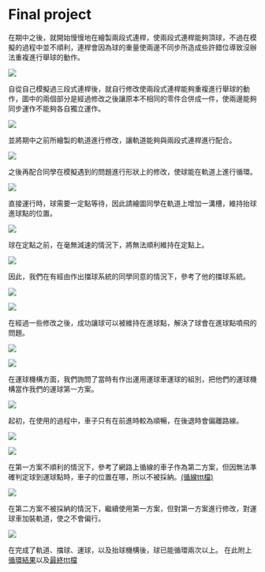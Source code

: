 # Final project

在期中之後，就開始慢慢地在繪製兩段式連桿，使兩段式連桿能夠頂球，不過在模擬的過程中並不順利，連桿會因為球的重量使兩邊不同步所造成些許錯位導致沒辦法重複進行舉球的動作。

![](https://github.com/scrum-1/gitbook/blob/master/ag12/assets/1529665700687.jpg)

自從自己模擬過三段式連桿後，就自行修改使兩段式連桿能夠重複進行舉球的動作，圖中的兩個部分是經過修改之後讓原本不相同的零件合併成一件，使兩邊能夠同步運作不能夠各自獨立運作。 

![](https://github.com/scrum-1/gitbook/blob/master/ag12/assets/1529666086596.jpg)

並將期中之前所繪製的軌道進行修改，讓軌道能夠與兩段式連桿進行配合。

![](https://github.com/scrum-1/gitbook/blob/master/ag12/assets/1529666369293.jpg)

之後再配合同學在模擬遇到的問題進行形狀上的修改，使球能在軌道上進行循環。 

![](https://github.com/scrum-1/gitbook/blob/master/ag12/assets/1529666711094.jpg)

直接運行時，球需要一定點等待，因此請繪圖同學在軌道上增加一溝槽，維持抬球進球點的位置。

![](https://github.com/s40523133/gitbook/blob/master/ag12/%E5%9C%96%E7%89%87/%E6%AA%94%E7%90%83.png)

球在定點之前，在毫無減速的情況下，將無法順利維持在定點上。

![](https://github.com/s40523133/gitbook/blob/master/ag12/%E5%9C%96%E7%89%87/%E6%AA%94%E7%90%832.png)

因此，我們在有經由作出擋球系統的同學同意的情況下，參考了他的擋球系統。

![](https://github.com/s40523133/gitbook/blob/master/ag12/%E5%9C%96%E7%89%87/%E6%AA%94%E7%90%833.png)

![](https://github.com/s40523133/gitbook/blob/master/ag12/%E5%9C%96%E7%89%87/%E6%AA%94%E7%90%834.png)

在經過一些修改之後，成功讓球可以被維持在進球點，解決了球會在進球點噴飛的問題。

![](https://github.com/s40523133/gitbook/blob/master/ag12/%E5%9C%96%E7%89%87/%E6%AA%94%E7%90%835.png)

![](https://github.com/s40523133/gitbook/blob/master/ag12/%E5%9C%96%E7%89%87/%E6%AA%94%E7%90%836.png)

在運球機構方面，我們詢問了當時有作出運用運球車運球的組別，把他們的運球機構當作我們的運球第一方案。

![](https://github.com/s40523133/gitbook/blob/master/ag12/%E5%9C%96%E7%89%87/%E9%81%8B%E7%90%831.png)

起初，在使用的過程中，車子只有在前進時較為順暢，在後退時會偏離路線。

![](https://github.com/s40523133/gitbook/blob/master/ag12/%E5%9C%96%E7%89%87/%E9%81%8B%E7%90%832.png)

![](https://github.com/s40523133/gitbook/blob/master/ag12/%E5%9C%96%E7%89%87/%E9%81%8B%E7%90%833.png)

在第一方案不順利的情況下，參考了網路上循線的車子作為第二方案，但因無法準確判定球到運球點時，車子的位置在哪，所以不被採納。[(循線ttt檔)
](https://github.com/scrum-1/gitbook/blob/master/ag12/car/car2.ttt)

![](https://github.com/s40523133/gitbook/blob/master/ag12/%E5%9C%96%E7%89%87/%E9%81%8B%E7%90%834.png)

在第二方案不被採納的情況下，繼續使用第一方案，但對第一方案進行修改，對運球車加裝軌道，使之不會偏行。

![](https://github.com/s40523133/gitbook/blob/master/ag12/%E5%9C%96%E7%89%87/%E9%81%8B%E7%90%835.png)

在完成了軌道、擋球、運球，以及抬球機構後，球已能循環兩次以上。 在此附上[循環結果](https://www.youtube.com/watch?v=1LdYpVTldUQ&feature=youtu.be)以及[最終ttt檔](https://github.com/scrum-1/gitbook/blob/master/ag12/Final%20exam%20project/0623.ttt)
